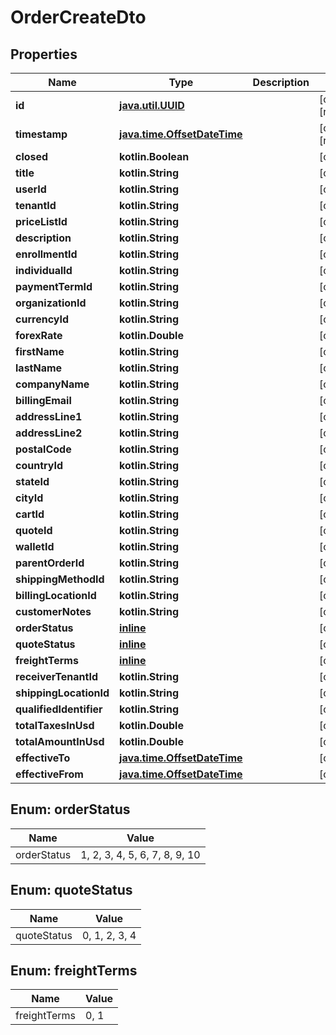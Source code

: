 
# OrderCreateDto

## Properties
| Name | Type | Description | Notes |
| ------------ | ------------- | ------------- | ------------- |
| **id** | [**java.util.UUID**](java.util.UUID.md) |  |  [optional] [readonly] |
| **timestamp** | [**java.time.OffsetDateTime**](java.time.OffsetDateTime.md) |  |  [optional] [readonly] |
| **closed** | **kotlin.Boolean** |  |  [optional] |
| **title** | **kotlin.String** |  |  [optional] |
| **userId** | **kotlin.String** |  |  [optional] |
| **tenantId** | **kotlin.String** |  |  [optional] |
| **priceListId** | **kotlin.String** |  |  [optional] |
| **description** | **kotlin.String** |  |  [optional] |
| **enrollmentId** | **kotlin.String** |  |  [optional] |
| **individualId** | **kotlin.String** |  |  [optional] |
| **paymentTermId** | **kotlin.String** |  |  [optional] |
| **organizationId** | **kotlin.String** |  |  [optional] |
| **currencyId** | **kotlin.String** |  |  [optional] |
| **forexRate** | **kotlin.Double** |  |  [optional] |
| **firstName** | **kotlin.String** |  |  [optional] |
| **lastName** | **kotlin.String** |  |  [optional] |
| **companyName** | **kotlin.String** |  |  [optional] |
| **billingEmail** | **kotlin.String** |  |  [optional] |
| **addressLine1** | **kotlin.String** |  |  [optional] |
| **addressLine2** | **kotlin.String** |  |  [optional] |
| **postalCode** | **kotlin.String** |  |  [optional] |
| **countryId** | **kotlin.String** |  |  [optional] |
| **stateId** | **kotlin.String** |  |  [optional] |
| **cityId** | **kotlin.String** |  |  [optional] |
| **cartId** | **kotlin.String** |  |  [optional] |
| **quoteId** | **kotlin.String** |  |  [optional] |
| **walletId** | **kotlin.String** |  |  [optional] |
| **parentOrderId** | **kotlin.String** |  |  [optional] |
| **shippingMethodId** | **kotlin.String** |  |  [optional] |
| **billingLocationId** | **kotlin.String** |  |  [optional] |
| **customerNotes** | **kotlin.String** |  |  [optional] |
| **orderStatus** | [**inline**](#OrderStatus) |  |  [optional] |
| **quoteStatus** | [**inline**](#QuoteStatus) |  |  [optional] |
| **freightTerms** | [**inline**](#FreightTerms) |  |  [optional] |
| **receiverTenantId** | **kotlin.String** |  |  [optional] |
| **shippingLocationId** | **kotlin.String** |  |  [optional] |
| **qualifiedIdentifier** | **kotlin.String** |  |  [optional] |
| **totalTaxesInUsd** | **kotlin.Double** |  |  [optional] |
| **totalAmountInUsd** | **kotlin.Double** |  |  [optional] |
| **effectiveTo** | [**java.time.OffsetDateTime**](java.time.OffsetDateTime.md) |  |  [optional] |
| **effectiveFrom** | [**java.time.OffsetDateTime**](java.time.OffsetDateTime.md) |  |  [optional] |


<a id="OrderStatus"></a>
## Enum: orderStatus
| Name | Value |
| ---- | ----- |
| orderStatus | 1, 2, 3, 4, 5, 6, 7, 8, 9, 10 |


<a id="QuoteStatus"></a>
## Enum: quoteStatus
| Name | Value |
| ---- | ----- |
| quoteStatus | 0, 1, 2, 3, 4 |


<a id="FreightTerms"></a>
## Enum: freightTerms
| Name | Value |
| ---- | ----- |
| freightTerms | 0, 1 |



